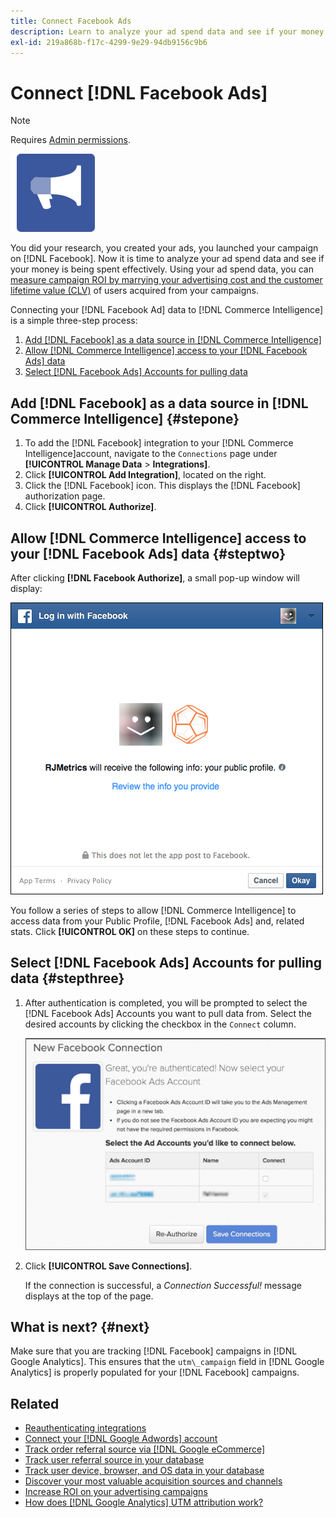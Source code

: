 ```yaml
---
title: Connect Facebook Ads
description: Learn to analyze your ad spend data and see if your money is being spent effectively.
exl-id: 219a868b-f17c-4299-9e29-94db9156c9b6
---
```

# Connect [!DNL Facebook Ads]

>[!NOTE]
>
>Requires [Admin permissions](../../../administrator/user-management/user-management.md).

![](../../../assets/facebook_logo1.png)

You did your research, you created your ads, you launched your campaign on [!DNL Facebook]. Now it is time to analyze your ad spend data and see if your money is being spent effectively. Using your ad spend data, you can [measure campaign ROI by marrying your advertising cost and the customer lifetime value (CLV)](../../../data-analyst/analysis/roi-ad-camp.md) of users acquired from your campaigns.

Connecting your [!DNL Facebook Ad] data to [!DNL Commerce Intelligence] is a simple three-step process:

1. [Add [!DNL Facebook] as a data source in [!DNL Commerce Intelligence]](#stepone)
1. [Allow [!DNL Commerce Intelligence] access to your [!DNL Facebook Ads] data](#steptwo)
1. [Select [!DNL Facebook Ads] Accounts for pulling data](#stepthree)

## Add [!DNL Facebook] as a data source in [!DNL Commerce Intelligence] {#stepone}

1. To add the [!DNL Facebook] integration to your [!DNL Commerce Intelligence]account, navigate to the `Connections` page under **[!UICONTROL Manage Data** > **Integrations]**.
1. Click **[!UICONTROL Add Integration]**, located on the right.
1. Click the [!DNL Facebook] icon. This displays the [!DNL Facebook] authorization page.
1. Click **[!UICONTROL Authorize]**.

## Allow [!DNL Commerce Intelligence] access to your [!DNL Facebook Ads] data {#steptwo}

After clicking **[!DNL Facebook Authorize]**, a small pop-up window will display:

 ![](../../../assets/Facebook_Access_Popup.png)

You follow a series of steps to allow [!DNL Commerce Intelligence] to access data from your Public Profile, [!DNL Facebook Ads] and, related stats. Click **[!UICONTROL OK]** on these steps to continue.

## Select [!DNL Facebook Ads] Accounts for pulling data {#stepthree}

1. After authentication is completed, you will be prompted to select the [!DNL Facebook Ads] Accounts you want to pull data from. Select the desired accounts by clicking the checkbox in the `Connect` column.

     ![](../../../assets/Facebook_Ad_Accounts.png)

1. Click **[!UICONTROL Save Connections]**.

   If the connection is successful, a *Connection Successful!* message displays at the top of the page.

## What is next? {#next}

Make sure that you are tracking [!DNL Facebook] campaigns in [!DNL Google Analytics]. This ensures that the `utm\_campaign` field in [!DNL Google Analytics] is properly populated for your [!DNL Facebook] campaigns.

## Related

* [Reauthenticating integrations](https://experienceleague.adobe.com/docs/commerce-knowledge-base/kb/how-to/mbi-reauthenticating-integrations.html?lang=en)
* [Connect your [!DNL Google Adwords] account](../integrations/google-ecommerce.md)
* [Track order referral source via [!DNL Google eCommerce]](../integrations/google-ecommerce.md)
* [Track user referral source in your database](../../analysis/google-track-user-acq.md)
* [Track user device, browser, and OS data in your database](../../analysis/track-usr-dev-browser.md)
* [Discover your most valuable acquisition sources and channels](../../analysis/most-value-source-channel.md)
* [Increase ROI on your advertising campaigns](../../analysis/roi-ad-camp.md)
* [How does [!DNL Google Analytics] UTM attribution work?](../../analysis/utm-attributes.md)
